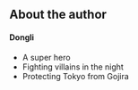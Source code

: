 ## About the author

#### Dongli

- A super hero
- Fighting villains in the night
- Protecting Tokyo from Gojira
